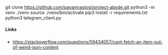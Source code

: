 git clone https://github.com/payamrastogi/project-abode.git
python3 -m venv ./venv
source ./venv/bin/activate
pip3 install -r requirements.txt
python3 telegram_client.py

##### Links
- https://stackoverflow.com/questions/59434057/cant-fetch-an-item-out-of-weird-json-content

